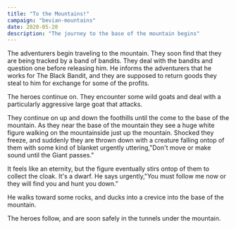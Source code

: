 ```yaml
---
title: "To the Mountains!"
campaign: "bevian-mountains"
date: 2020-05-20
description: "The journey to the base of the mountain begins"
---
```


The adventurers begin traveling to the mountain. They soon find that they are being tracked by a band of bandits. They deal with the bandits and question one before releasing him. He informs the adventurers that he works for The Black Bandit, and they are supposed to return goods they steal to him for exchange for some of the profits.

The heroes continue on. They encounter some wild goats and deal with a particularly aggressive large goat that attacks.

They continue on up and down the foothills until the come to the base of the mountain. As they near the base of the mountain they see a huge white figure walking on the mountainside just up the mountain. Shocked they freeze, and suddenly they are thrown down with a creature falling ontop of them with some kind of blanket urgently uttering,"Don't move or make sound until the Giant passes."

It feels like an eternity, but the figure eventually stirs ontop of them to collect the cloak. It's a dwarf. He says urgently,"You must follow me now or they will find you and hunt you down." 

He walks toward some rocks, and ducks into a crevice into the base of the mountain.

The heroes follow, and are soon safely in the tunnels under the mountain.
